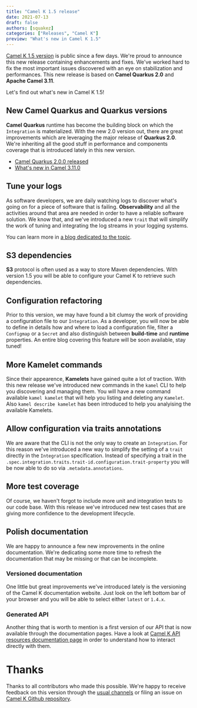 ```yaml
---
title: "Camel K 1.5 release"
date: 2021-07-13
draft: false
authors: [squakez]
categories: ["Releases", "Camel K"]
preview: "What's new in Camel K 1.5"
---
```


[Camel K 1.5 version](https://github.com/apache/camel-k/releases/tag/v1.5.0) is public since a few days. We're proud to announce this new release containing enhancements and fixes. We've worked hard to fix the most important issues discovered with an eye on stabilization and performances. This new release is based on **Camel Quarkus 2.0** and **Apache Camel 3.11**.

Let's find out what's new in Camel K 1.5!

## New Camel Quarkus and Quarkus versions

**Camel Quarkus** runtime has become the building block on which the `Integration` is materialized. With the new 2.0 version out, there are great improvements which are leveraging the major release of **Quarkus 2.0**. We're inheriting all the good stuff in performance and components coverage that is introduced lately in this new version.

* [Camel Quarkus 2.0.0 released](/blog/2021/06/camel-quarkus-release-2.0.0/)
* [What's new in Camel 3.11.0](/blog/2021/06/Camel311-Whatsnew/)

## Tune your logs

As software developers, we are daily watching logs to discover what's going on for a piece of software that is failing. **Observability** and all the activities around that area are needed in order to have a reliable software solution. We know that, and we've introduced a new `trait` that will simplify the work of tuning and integrating the log streams in your logging systems.

You can learn more in [a blog dedicated to the topic](/blog/2021/05/new-camel-k-logging-features/).

## S3 dependencies

**S3** protocol is often used as a way to store Maven dependencies. With version 1.5 you will be able to configure your Camel K to retrieve such dependencies.

## Configuration refactoring

Prior to this version, we may have found a bit clumsy the work of providing a configuration file to our `Integration`. As a developer, you will now be able to define in details how and where to load a configuration file, filter a `Configmap` or a `Secret` and also distinguish between __build-time__ and __runtime__ properties. An entire blog covering this feature will be soon available, stay tuned!
 
## More Kamelet commands

Since their appearence, **Kamelets** have gained quite a lot of traction. With this new release we've introduced new commands in the `kamel` CLI to help you discovering and managing them. You will have a new command available `kamel kamelet` that will help you listing and deleting any `Kamelet`. Also `kamel describe kamelet` has been introduced to help you analyising the available Kamelets.

## Allow configuration via traits annotations

We are aware that the CLI is not the only way to create an `Integration`. For this reason we've introduced a new way to simplify the setting of a `trait` directly in the `Integration` specification. Instead of specifying a trait in the `.spec.integration.traits.trait-id.configuration.trait-property` you will be now able to do so via `.metadata.annotations`.

## More test coverage

Of course, we haven't forgot to include more unit and integration tests to our code base. With this release we've introduced new test cases that are giving more confidence to the development lifecycle.

## Polish documentation

We are happy to announce a few new improvements in the online documentation. We're dedicating some more time to refresh the documentation that may be missing or that can be incomplete.

### Versioned documentation

One little but great improvements we've introduced lately is the versioning of the Camel K documentation website. Just look on the left bottom bar of your browser and you will be able to select either `latest` or `1.4.x`.

### Generated API

Another thing that is worth to mention is a first version of our API that is now available through the documentation pages. Have a look at [Camel K API resources documentation page](/camel-k/latest/apis/camel.html) in order to understand how to interact directly with them.

# Thanks

Thanks to all contributors who made this possible. We're happy to receive feedback on this version through the [usual channels](/camel-k/latest/contributing/developers.html) or filing an issue on [Camel K Github repository](https://github.com/apache/camel-k).